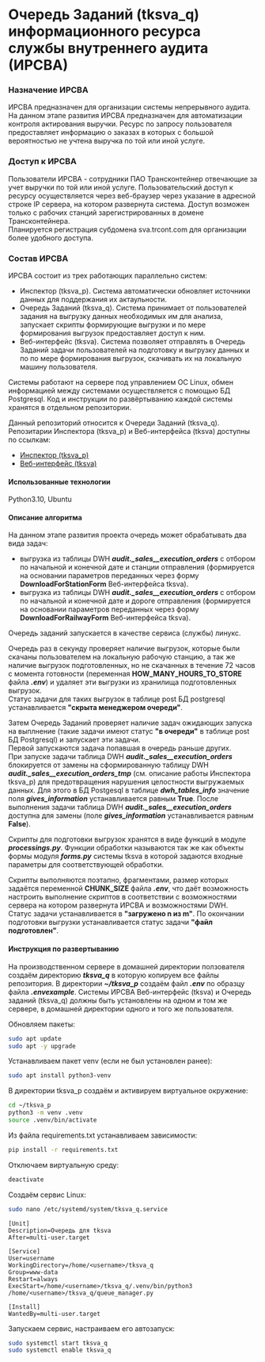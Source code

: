 # Очередь Заданий (tksva_q) информационного ресурса службы внутреннего аудита (ИРСВА)

### Назначение ИРСВА
ИРСВА предназначен для организации системы непрерывного аудита.
На данном этапе развития ИРСВА предназначен для автоматизации контроля актирования выручки.
Ресурс по запросу пользователя предоставляет информацию о заказах в которых с большой вероятностью не учтена выручка по той или иной услуге.

### Доступ к ИРСВА
Пользователи ИРСВА - сотрудники ПАО Трансконтейнер отвечающие за учет выручки по той или иной услуге.
Пользовательский доступ к ресурсу осуществляется через веб-браузер через указание в адресной строке IP сервера, на котором развернута система.
Доступ возможен только с рабочих станций зарегистрированных в домене Трансконтейнера.  
Планируется регистрация субдомена sva.trcont.com для организации более удобного доступа.

### Состав ИРСВА
ИРСВА состоит из трех работающих параллельно систем:
- Инспектор (tksva_p). Система автоматически обновляет источники данных для поддержания их актаульности.
- Очередь Заданий (tksva_q). Система принимает от пользователей задания на выгрузку данных необходимых им для анализа, запускает скрипты формирующие выгрузки и по мере формирования выгрузок предоставляет доступ к ним.
- Веб-интерфейс (tksva). Система позволяет отправлять в Очередь Заданий задачи пользователей на подготовку и выгрузку данных и по по мере формирования выгрузок, скачивать их на локальную машину пользователя.

Системы работают на сервере под управлением ОС Linux, обмен информацией между системами осуществляется с помощью БД Postgresql.
Код и инструкции по развёртыванию каждой системы хранятся в отдельном репозитории.

Данный репозиторий относится к Очереди Заданий (tksva_q).
Репозитарии Инспектора (tksva_p) и Веб-интерфейса (tksva) доступны по ссылкам:
- [Инспектор (tksva_p)](https://github.com/DSTsvetkovTRCONT/tksva_p)
- [Веб-интерфейс (tksva)](https://github.com/DSTsvetkovTRCONT/tksva)

#### Использованные технологии
Python3.10, Ubuntu

#### Описание алгоритма
На данном этапе развития проекта очередь может обрабатывать два вида задач:
- выгрузка из таблицы DWH ***audit._sales__execution_orders*** с отбором по начальной и конечной дате и станции отправления (формируется на основании параметров переданных через форму **DownloadForStationForm** Веб-интерфейса tksva).
- выгрузка из таблицы DWH ***audit._sales__execution_orders*** с отбором по начальной и конечной дате и дороге отправления (формируется на основании параметров переданных через форму **DownloadForRailwayForm** Веб-интерфейса tksva).

Очередь заданий запускается в качестве сервиса (службы) линукс.

Очередь раз в секунду проверяет наличие выгрузок, которые были скачаны пользователем на локальную рабочую станцию, а так же наличие выгрузок подготовленных, но не скачанных в течение 72 часов с момента готовности (переменная **HOW_MANY_HOURS_TO_STORE** файла ***.env***) и удаляет эти выгрузки из хранилища подготовленных выгрузок.  
Статус задачи для таких выгрузок в таблице post БД postgresql устанавливается **"скрыта менеджером очереди"**.

Затем Очередь Заданий проверяет наличие задач ожидающих запуска на выплнение (такие задачи имеют статус **"в очереди"** в таблице post БД Postgresql) и запускает эти задачи.  
Первой запускаются задача попавшая в очередь раньше других.  
При запуске задачи таблица DWH ***audit._sales__execution_orders*** блокируется от замены на сформированную таблицу DWH ***audit._sales__execution_orders_tmp*** (см. описание работы Инспектора tksva_p) для предотвращения нарушения целостности выгружаемых данных. Для этого в БД Postgesql в таблице ***dwh_tables_info*** значение поля ***gives_information*** устанавливается равным **True**. После выполнения задачи таблица DWH ***audit._sales__execution_orders*** доступна для замены (поле ***gives_information*** устанавливается равным **False**). 

Скрипты для подготовки выгрузок хранятся в виде функций в модуле ***processings.py***. Функции обработки называются так же как объекты формы модуля ***forms.py*** системы tksva в которой задаются входные параметры для соответствующей обработки.

Скрипты выполняются поэтапно, фрагментами, размер которых задаётся переменной **CHUNK_SIZE** файла ***.env***, что даёт возможность настроить выполнение скриптов в соответствии с возможностями сервера на котором развернута ИРСВА и возможностями DWH.  
Статус задачи устанавливается в **"загружено n из m"**. По окончании подготовки выгрузки устанавливается статус задачи **"файл подготовлен"**.  

#### Инструкция по развертыванию
На производственном сервере в домашней директории ползователя создаём директорию ***tksva_q*** в которую копируем все файлы репозитория.
В директории ***~/tksva_p*** создаём файл ***.env*** по образцу файла ***.envexample***.
Системы ИРСВА Веб-интерфейс (tksva) и Очередь заданий (tksva_q) должны быть установлены на одном и том же сервере, в домашней директории одного и того же пользователя.

Обновляем пакеты:
```bash
sudo apt update
sudo apt -y upgrade
```
Устанавливаем пакет venv (если не был установлен ранее):
```bash
sudo apt install python3-venv
```
В директории tksva_p создаём и активируем виртуальное окружение:
```bash
cd ~/tksva_p
python3 -m venv .venv
source .venv/bin/activate
```
Из файла requirements.txt устанавливаем зависимости:
```bash
pip install -r requirements.txt
```
Отключаем виртуальную среду:
```bash
deactivate
```
Создаём сервис Linux:
```bash
sudo nano /etc/systemd/system/tksva_q.service
```
```
[Unit]
Description=Очередь для tksva
After=multi-user.target

[Service]
User=username
WorkingDirectory=/home/<username>/tksva_q
Group=www-data
Restart=always
ExecStart=/home/<username>/tksva_q/.venv/bin/python3 /home/<username>/tksva_q/queue_manager.py

[Install]
WantedBy=multi-user.target
```
Запускаем сервис, настраиваем его автозапуск:
```bash
sudo systemctl start tksva_q
sudo systemctl enable tksva_q
```